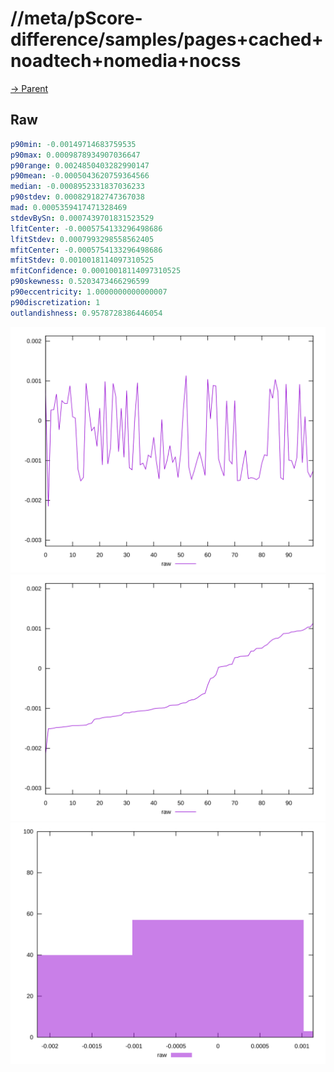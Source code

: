 
# //meta/pScore-difference/samples/pages+cached+noadtech+nomedia+nocss

[→ Parent](../..)


## Raw


```yaml
p90min: -0.00149714683759535
p90max: 0.0009878934907036647
p90range: 0.0024850403282990147
p90mean: -0.0005043620759364566
median: -0.0008952331837036233
p90stdev: 0.000829182747367038
mad: 0.0005359417471328469
stdevBySn: 0.0007439701831523529
lfitCenter: -0.0005754133296498686
lfitStdev: 0.0007993298558562405
mfitCenter: -0.0005754133296498686
mfitStdev: 0.0010018114097310525
mfitConfidence: 0.00010018114097310525
p90skewness: 0.5203473466296599
p90eccentricity: 1.0000000000000007
p90discretization: 1
outlandishness: 0.9578728386446054

```

![PLOT: raw-values](./raw/values.svg)![PLOT: raw-sorted](./raw/sorted.svg)![PLOT: raw-histogram](./raw/histogram.svg)